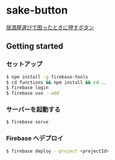 # sake-button

[居酒屋選びで困ったときに押すボタン](https://sake-button-cbb77.firebaseapp.com)

## Getting started

### セットアップ

```bash
$ npm install -g firebase-tools
$ cd functions && npm install && cd ..
$ firebase login
$ firebase use --add
```

### サーバーを起動する

```bash
$ firebase serve
```

### Firebase へデプロイ

```bash
$ firebase deploy --project <projectId>
```

